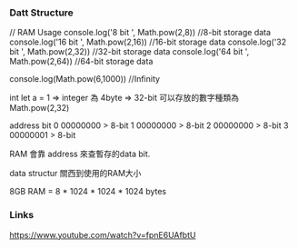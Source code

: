 ### Datt Structure

// RAM Usage
console.log('8 bit ', Math.pow(2,8)) //8-bit storage data
console.log('16 bit ', Math.pow(2,16)) //16-bit storage data
console.log('32 bit ', Math.pow(2,32)) //32-bit storage data
console.log('64 bit ', Math.pow(2,64)) //64-bit storage data

console.log(Math.pow(6,1000)) //Infinity

int 
let a = 1 =>  integer 為 4byte => 32-bit 可以存放的數字種類為 Math.pow(2,32)

address bit 
0 00000000 > 8-bit
1 00000000 > 8-bit
2 00000000 > 8-bit
3 00000001 > 8-bit

RAM 會靠 address 來查暫存的data bit.

data structur 關西到使用的RAM大小

8GB RAM = 8 * 1024 * 1024 * 1024 bytes 

### Links

https://www.youtube.com/watch?v=fpnE6UAfbtU





